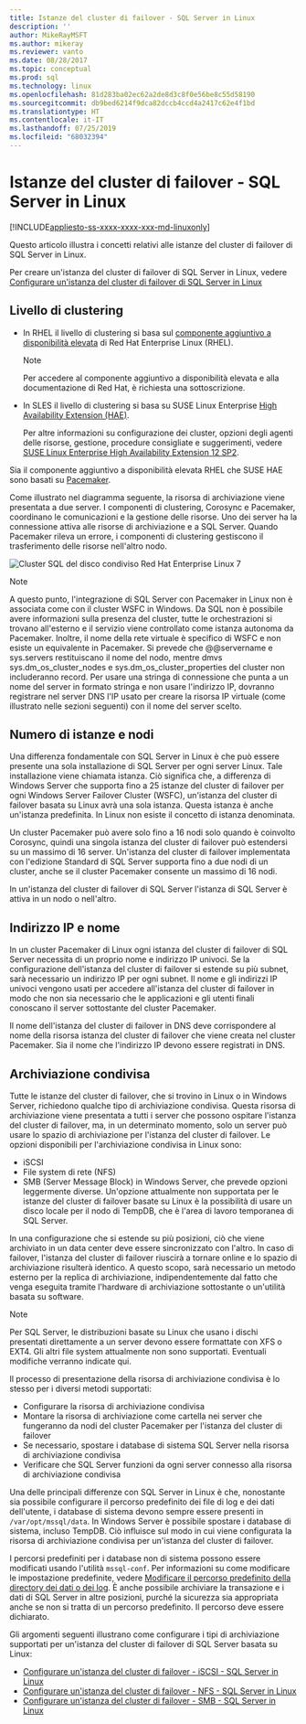 ```yaml
---
title: Istanze del cluster di failover - SQL Server in Linux
description: ''
author: MikeRayMSFT
ms.author: mikeray
ms.reviewer: vanto
ms.date: 08/28/2017
ms.topic: conceptual
ms.prod: sql
ms.technology: linux
ms.openlocfilehash: 81d283ba02ec62a2de8d3c8f0e56be8c55d58190
ms.sourcegitcommit: db9bed6214f9dca82dccb4ccd4a2417c62e4f1bd
ms.translationtype: HT
ms.contentlocale: it-IT
ms.lasthandoff: 07/25/2019
ms.locfileid: "68032394"
---
```

# <a name="failover-cluster-instances---sql-server-on-linux"></a>Istanze del cluster di failover - SQL Server in Linux

[!INCLUDE[appliesto-ss-xxxx-xxxx-xxx-md-linuxonly](../includes/appliesto-ss-xxxx-xxxx-xxx-md-linuxonly.md)]

Questo articolo illustra i concetti relativi alle istanze del cluster di failover di SQL Server in Linux. 

Per creare un'istanza del cluster di failover di SQL Server in Linux, vedere [Configurare un'istanza del cluster di failover di SQL Server in Linux](sql-server-linux-shared-disk-cluster-configure.md)

## <a name="the-clustering-layer"></a>Livello di clustering

* In RHEL il livello di clustering si basa sul [componente aggiuntivo a disponibilità elevata](https://access.redhat.com/documentation/en-US/Red_Hat_Enterprise_Linux/6/pdf/High_Availability_Add-On_Overview/Red_Hat_Enterprise_Linux-6-High_Availability_Add-On_Overview-en-US.pdf) di Red Hat Enterprise Linux (RHEL). 

    > [!NOTE] 
    > Per accedere al componente aggiuntivo a disponibilità elevata e alla documentazione di Red Hat, è richiesta una sottoscrizione. 

* In SLES il livello di clustering si basa su SUSE Linux Enterprise [High Availability Extension (HAE)](https://www.suse.com/products/highavailability).

    Per altre informazioni su configurazione dei cluster, opzioni degli agenti delle risorse, gestione, procedure consigliate e suggerimenti, vedere [SUSE Linux Enterprise High Availability Extension 12 SP2](https://www.suse.com/documentation/sle-ha-12/index.html).

Sia il componente aggiuntivo a disponibilità elevata RHEL che SUSE HAE sono basati su [Pacemaker](https://clusterlabs.org/).

Come illustrato nel diagramma seguente, la risorsa di archiviazione viene presentata a due server. I componenti di clustering, Corosync e Pacemaker, coordinano le comunicazioni e la gestione delle risorse. Uno dei server ha la connessione attiva alle risorse di archiviazione e a SQL Server. Quando Pacemaker rileva un errore, i componenti di clustering gestiscono il trasferimento delle risorse nell'altro nodo.  

![Cluster SQL del disco condiviso Red Hat Enterprise Linux 7](./media/sql-server-linux-shared-disk-cluster-red-hat-7-configure/LinuxCluster.png) 


> [!NOTE]
> A questo punto, l'integrazione di SQL Server con Pacemaker in Linux non è associata come con il cluster WSFC in Windows. Da SQL non è possibile avere informazioni sulla presenza del cluster, tutte le orchestrazioni si trovano all'esterno e il servizio viene controllato come istanza autonoma da Pacemaker. Inoltre, il nome della rete virtuale è specifico di WSFC e non esiste un equivalente in Pacemaker. Si prevede che @@servername e sys.servers restituiscano il nome del nodo, mentre dmvs sys.dm_os_cluster_nodes e sys.dm_os_cluster_properties del cluster non includeranno record. Per usare una stringa di connessione che punta a un nome del server in formato stringa e non usare l'indirizzo IP, dovranno registrare nel server DNS l'IP usato per creare la risorsa IP virtuale (come illustrato nelle sezioni seguenti) con il nome del server scelto.

## <a name="number-of-instances-and-nodes"></a>Numero di istanze e nodi

Una differenza fondamentale con SQL Server in Linux è che può essere presente una sola installazione di SQL Server per ogni server Linux. Tale installazione viene chiamata istanza. Ciò significa che, a differenza di Windows Server che supporta fino a 25 istanze del cluster di failover per ogni Windows Server Failover Cluster (WSFC), un'istanza del cluster di failover basata su Linux avrà una sola istanza. Questa istanza è anche un'istanza predefinita. In Linux non esiste il concetto di istanza denominata. 

Un cluster Pacemaker può avere solo fino a 16 nodi solo quando è coinvolto Corosync, quindi una singola istanza del cluster di failover può estendersi su un massimo di 16 server. Un'istanza del cluster di failover implementata con l'edizione Standard di SQL Server supporta fino a due nodi di un cluster, anche se il cluster Pacemaker consente un massimo di 16 nodi.

In un'istanza del cluster di failover di SQL Server l'istanza di SQL Server è attiva in un nodo o nell'altro.

## <a name="ip-address-and-name"></a>Indirizzo IP e nome
In un cluster Pacemaker di Linux ogni istanza del cluster di failover di SQL Server necessita di un proprio nome e indirizzo IP univoci. Se la configurazione dell'istanza del cluster di failover si estende su più subnet, sarà necessario un indirizzo IP per ogni subnet. Il nome e gli indirizzi IP univoci vengono usati per accedere all'istanza del cluster di failover in modo che non sia necessario che le applicazioni e gli utenti finali conoscano il server sottostante del cluster Pacemaker.

Il nome dell'istanza del cluster di failover in DNS deve corrispondere al nome della risorsa istanza del cluster di failover che viene creata nel cluster Pacemaker.
Sia il nome che l'indirizzo IP devono essere registrati in DNS.

## <a name="shared-storage"></a>Archiviazione condivisa
Tutte le istanze del cluster di failover, che si trovino in Linux o in Windows Server, richiedono qualche tipo di archiviazione condivisa. Questa risorsa di archiviazione viene presentata a tutti i server che possono ospitare l'istanza del cluster di failover, ma, in un determinato momento, solo un server può usare lo spazio di archiviazione per l'istanza del cluster di failover. Le opzioni disponibili per l'archiviazione condivisa in Linux sono:

- iSCSI
- File system di rete (NFS)
- SMB (Server Message Block) in Windows Server, che prevede opzioni leggermente diverse. Un'opzione attualmente non supportata per le istanze del cluster di failover basate su Linux è la possibilità di usare un disco locale per il nodo di TempDB, che è l'area di lavoro temporanea di SQL Server.

In una configurazione che si estende su più posizioni, ciò che viene archiviato in un data center deve essere sincronizzato con l'altro. In caso di failover, l'istanza del cluster di failover riuscirà a tornare online e lo spazio di archiviazione risulterà identico. A questo scopo, sarà necessario un metodo esterno per la replica di archiviazione, indipendentemente dal fatto che venga eseguita tramite l'hardware di archiviazione sottostante o un'utilità basata su software. 

>[!NOTE]
>Per SQL Server, le distribuzioni basate su Linux che usano i dischi presentati direttamente a un server devono essere formattate con XFS o EXT4. Gli altri file system attualmente non sono supportati. Eventuali modifiche verranno indicate qui.

Il processo di presentazione della risorsa di archiviazione condivisa è lo stesso per i diversi metodi supportati:

- Configurare la risorsa di archiviazione condivisa
- Montare la risorsa di archiviazione come cartella nei server che fungeranno da nodi del cluster Pacemaker per l'istanza del cluster di failover
- Se necessario, spostare i database di sistema SQL Server nella risorsa di archiviazione condivisa
- Verificare che SQL Server funzioni da ogni server connesso alla risorsa di archiviazione condivisa

Una delle principali differenze con SQL Server in Linux è che, nonostante sia possibile configurare il percorso predefinito dei file di log e dei dati dell'utente, i database di sistema devono sempre essere presenti in `/var/opt/mssql/data`. In Windows Server è possibile spostare i database di sistema, incluso TempDB. Ciò influisce sul modo in cui viene configurata la risorsa di archiviazione condivisa per un'istanza del cluster di failover.

I percorsi predefiniti per i database non di sistema possono essere modificati usando l'utilità `mssql-conf`. Per informazioni su come modificare le impostazione predefinite, vedere [Modificare il percorso predefinito della directory dei dati o dei log](sql-server-linux-configure-mssql-conf.md#datadir). È anche possibile archiviare la transazione e i dati di SQL Server in altre posizioni, purché la sicurezza sia appropriata anche se non si tratta di un percorso predefinito. Il percorso deve essere dichiarato.

Gli argomenti seguenti illustrano come configurare i tipi di archiviazione supportati per un'istanza del cluster di failover di SQL Server basata su Linux:

- [Configurare un'istanza del cluster di failover - iSCSI - SQL Server in Linux](sql-server-linux-shared-disk-cluster-configure-iscsi.md)
- [Configurare un'istanza del cluster di failover - NFS - SQL Server in Linux](sql-server-linux-shared-disk-cluster-configure-nfs.md)
- [Configurare un'istanza del cluster di failover - SMB - SQL Server in Linux](sql-server-linux-shared-disk-cluster-configure-smb.md)
